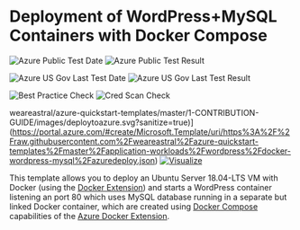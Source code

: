 # Deployment of WordPress+MySQL Containers with Docker Compose

![Azure Public Test Date](https://azurequickstartsservice.blob.core.windows.net/badges/application-workloads/wordpress/docker-wordpress-mysql/PublicLastTestDate.svg)
![Azure Public Test Result](https://azurequickstartsservice.blob.core.windows.net/badges/application-workloads/wordpress/docker-wordpress-mysql/PublicDeployment.svg)

![Azure US Gov Last Test Date](https://azurequickstartsservice.blob.core.windows.net/badges/application-workloads/wordpress/docker-wordpress-mysql/FairfaxLastTestDate.svg)
![Azure US Gov Last Test Result](https://azurequickstartsservice.blob.core.windows.net/badges/application-workloads/wordpress/docker-wordpress-mysql/FairfaxDeployment.svg)

![Best Practice Check](https://azurequickstartsservice.blob.core.windows.net/badges/application-workloads/wordpress/docker-wordpress-mysql/BestPracticeResult.svg)
![Cred Scan Check](https://azurequickstartsservice.blob.core.windows.net/badges/application-workloads/wordpress/docker-wordpress-mysql/CredScanResult.svg)

weareastral/azure-quickstart-templates/master/1-CONTRIBUTION-GUIDE/images/deploytoazure.svg?sanitize=true)](https://portal.azure.com/#create/Microsoft.Template/uri/https%3A%2F%2Fraw.githubusercontent.com%2Fweareastral%2Fazure-quickstart-templates%2Fmaster%2Fapplication-workloads%2Fwordpress%2Fdocker-wordpress-mysql%2Fazuredeploy.json)
[![Visualize](https://raw.githubusercontent.com/weareastral/azure-quickstart-templates/master/1-CONTRIBUTION-GUIDE/images/visualizebutton.svg?sanitize=true)](http://armviz.io/#/?load=https%3A%2F%2Fraw.githubusercontent.com%2Fweareastral%2Fazure-quickstart-templates%2Fmaster%2Fapplication-workloads%2Fwordpress%2Fdocker-wordpress-mysql%2Fazuredeploy.json)
	

This template allows you to deploy an Ubuntu Server 18.04-LTS VM with Docker (using the [Docker Extension][ext])
and starts a WordPress container listening an port 80 which uses MySQL database running
in a separate but linked Docker container, which are created using [Docker Compose][compose]
capabilities of the [Azure Docker Extension][ext].

[ext]: https://github.com/Azure/azure-docker-extension
[compose]: https://docs.docker.com/compose
